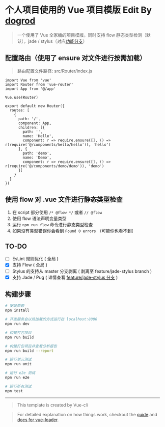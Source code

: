 # 个人项目使用的 Vue 项目模版 Edit By [dogrod](https://github.com/dogrod)
> 一个使用了 Vue 全家桶的项目模版。同时支持 flow 静态类型检测（默认），jade / stylus（对应[功能分支](https://github.com/dogrod/personalVueTemplate/tree/feature/jade-stylus)）

## 配置路由（使用了 ensure 对文件进行按需加载）

> 路由配置文件路径: src/Router/index.js

```
import Vue from 'vue'
import Router from 'vue-router'
import App from '@/app'

Vue.use(Router)

export default new Router({
  routes: [
    {
      path: '/',
      component: App,
      children: [{
        path: '',
        name: 'Hello',
        component: r => require.ensure([], () => r(require('@/components/hello/hello')), 'hello')
      }, {
        path: 'demo',
        name: 'Demo',
        component: r => require.ensure([], () => r(require('@/components/demo/demo')), 'demo')
      }]
    }
  ]
})

```

## 使用 flow 对 .vue 文件进行静态类型检查

1. 在 script 部分使用 ``` /* @flow */ ``` 或者 ``` // @flow ```
2. 使用 flow 语法声明变量类型
3. 运行 ``` npm run flow ``` 命令进行静态类型检查
4. 如果没有类型错误你会看到 ``` Found 0 errors ``` （可能你也看不到）

## TO-DO

- [ ] EsLint 规则优化 ( 全局 )
- [x] 支持 Flow ( 全局 )
- [ ] Stylus 的支持从 master 分支剥离 ( 剥离至 feature/jade-stylus branch )
- [x] 支持 Jade / Pug ( 详情查看 [feature/jade-stylus 分支](https://github.com/dogrod/personalVueTemplate/tree/feature/jade-stylus) )

## 构建步骤

``` bash
# 安装依赖
npm install

# 开发服务会以热加载的方式运行在 localhost:8080
npm run dev

# 构建打包项目
npm run build

# 构建打包项目并查看分析报告
npm run build --report

# 运行单元测试
npm run unit

# 运行 e2e 测试
npm run e2e

# 运行所有测试
npm test
```
---
> This template is created by Vue-cli

> For detailed explanation on how things work, checkout the [guide](http://vuejs-templates.github.io/webpack/) and [docs for vue-loader](http://vuejs.github.io/vue-loader).
